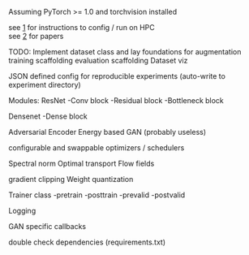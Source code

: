 Assuming PyTorch >= 1.0 and torchvision installed  

see [1](./hpc/README.md) for instructions to config / run on HPC  
see [2](./papers) for papers

TODO:
  Implement dataset class and lay foundations for augmentation
  training scaffolding
  evaluation scaffolding
  Dataset viz

JSON defined config for reproducible experiments (auto-write to experiment directory)

Modules:
  ResNet
  -Conv block
  -Residual block
  -Bottleneck block

Densenet 
  -Dense block

Adversarial Encoder
  Energy based GAN (probably useless)

configurable and swappable optimizers / schedulers 

  Spectral norm
  Optimal transport
  Flow fields

  gradient clipping
  Weight quantization

Trainer class
  -pretrain
  -posttrain
  -prevalid
  -postvalid

Logging

GAN specific callbacks

double check dependencies (requirements.txt)
